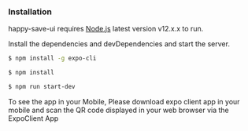### Installation

happy-save-ui requires [Node.js](https://nodejs.org/) latest version v12.x.x to run.

Install the dependencies and devDependencies and start the server.

```sh
$ npm install -g expo-cli

$ npm install

$ npm run start-dev
```

To see the app in your Mobile, Please download expo client app in your mobile and scan the QR code displayed in your web browser via the ExpoClient App